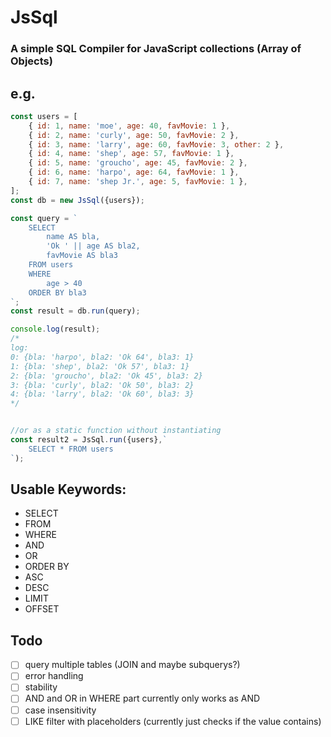 # JsSql
### A simple SQL Compiler for JavaScript collections (Array of Objects)

## e.g.
```javascript
const users = [
    { id: 1, name: 'moe', age: 40, favMovie: 1 },
    { id: 2, name: 'curly', age: 50, favMovie: 2 },
    { id: 3, name: 'larry', age: 60, favMovie: 3, other: 2 },
    { id: 4, name: 'shep', age: 57, favMovie: 1 },
    { id: 5, name: 'groucho', age: 45, favMovie: 2 },
    { id: 6, name: 'harpo', age: 64, favMovie: 1 },
    { id: 7, name: 'shep Jr.', age: 5, favMovie: 1 },
];
const db = new JsSql({users});

const query = `
    SELECT 
        name AS bla,
        'Ok ' || age AS bla2,
        favMovie AS bla3
    FROM users 
    WHERE 
        age > 40
    ORDER BY bla3 
`;
const result = db.run(query);

console.log(result);
/*
log:
0: {bla: 'harpo', bla2: 'Ok 64', bla3: 1}
1: {bla: 'shep', bla2: 'Ok 57', bla3: 1}
2: {bla: 'groucho', bla2: 'Ok 45', bla3: 2}
3: {bla: 'curly', bla2: 'Ok 50', bla3: 2}
4: {bla: 'larry', bla2: 'Ok 60', bla3: 3}
*/


//or as a static function without instantiating
const result2 = JsSql.run({users},`
    SELECT * FROM users
`);
```

## Usable Keywords:
*   SELECT
*   FROM
*   WHERE
*   AND
*   OR
*   ORDER BY
*   ASC
*   DESC
*   LIMIT
*   OFFSET

## Todo

* [ ]   query multiple tables (JOIN and maybe subquerys?)
* [ ]   error handling
* [ ]   stability
* [ ]   AND and OR in WHERE part currently only works as AND
* [ ]   case insensitivity
* [ ]   LIKE filter with placeholders (currently just checks if the value contains)
